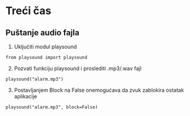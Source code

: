 # Treći čas

## Puštanje audio fajla
1) Uključiti modul playsound

`from playsound import playsound`

2) Pozvati funkciju playsound i proslediti .mp3/.wav fajl

`playsound("alarm.mp3")`

3) Postavljanjem Block na False onemogućava da zvuk zablokira ostatak aplikacije

`playsound("alarm.mp3", block=False)`
